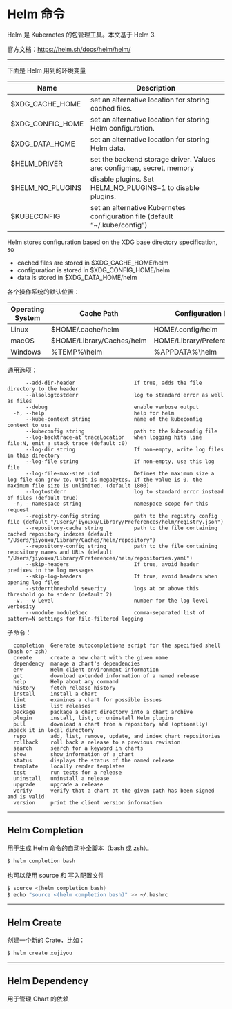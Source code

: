 # Helm 命令

Helm 是 Kubernetes 的包管理工具。本文基于 Helm 3.

官方文档：https://helm.sh/docs/helm/helm/

---

下面是 Helm 用到的环境变量

| Name             | Description                                                                    |
| ---------------- | ------------------------------------------------------------                   |
| $XDG_CACHE_HOME  | set an alternative location for storing cached files.                          |
| $XDG_CONFIG_HOME | set an alternative location for storing Helm configuration.                    |
| $XDG_DATA_HOME   | set an alternative location for storing Helm data.                             |
| $HELM_DRIVER     | set the backend storage driver. Values are: configmap, secret, memory          |
| $HELM_NO_PLUGINS | disable plugins. Set HELM_NO_PLUGINS=1 to disable plugins.                     |
| $KUBECONFIG      | set an alternative Kubernetes configuration file (default “~/.kube/config”)    |

Helm stores configuration based on the XDG base directory specification, so

- cached files are stored in $XDG_CACHE_HOME/helm
- configuration is stored in $XDG_CONFIG_HOME/helm
- data is stored in $XDG_DATA_HOME/helm

各个操作系统的默认位置：

| Operating System | Cache Path                | Configuration Path            | Data Path               |
| ---------------- | ------------------------- | ----------------------------- | ----------------------- |
| Linux            | $HOME/.cache/helm         | HOME/.config/helm             | $HOME/.local/share/helm |
| macOS            | $HOME/Library/Caches/helm | HOME/Library/Preferences/helm | $HOME/Library/helm      |
| Windows          | %TEMP%\helm               | %APPDATA%\helm                | %APPDATA%\helm          |

通用选项：

```
      --add-dir-header                   If true, adds the file directory to the header
      --alsologtostderr                  log to standard error as well as files
      --debug                            enable verbose output
  -h, --help                             help for helm
      --kube-context string              name of the kubeconfig context to use
      --kubeconfig string                path to the kubeconfig file
      --log-backtrace-at traceLocation   when logging hits line file:N, emit a stack trace (default :0)
      --log-dir string                   If non-empty, write log files in this directory
      --log-file string                  If non-empty, use this log file
      --log-file-max-size uint           Defines the maximum size a log file can grow to. Unit is megabytes. If the value is 0, the maximum file size is unlimited. (default 1800)
      --logtostderr                      log to standard error instead of files (default true)
  -n, --namespace string                 namespace scope for this request
      --registry-config string           path to the registry config file (default "/Users/jiyouxu/Library/Preferences/helm/registry.json")
      --repository-cache string          path to the file containing cached repository indexes (default "/Users/jiyouxu/Library/Caches/helm/repository")
      --repository-config string         path to the file containing repository names and URLs (default "/Users/jiyouxu/Library/Preferences/helm/repositories.yaml")
      --skip-headers                     If true, avoid header prefixes in the log messages
      --skip-log-headers                 If true, avoid headers when opening log files
      --stderrthreshold severity         logs at or above this threshold go to stderr (default 2)
  -v, --v Level                          number for the log level verbosity
      --vmodule moduleSpec               comma-separated list of pattern=N settings for file-filtered logging
```

子命令：

```
  completion  Generate autocompletions script for the specified shell (bash or zsh)
  create      create a new chart with the given name
  dependency  manage a chart's dependencies
  env         Helm client environment information
  get         download extended information of a named release
  help        Help about any command
  history     fetch release history
  install     install a chart
  lint        examines a chart for possible issues
  list        list releases
  package     package a chart directory into a chart archive
  plugin      install, list, or uninstall Helm plugins
  pull        download a chart from a repository and (optionally) unpack it in local directory
  repo        add, list, remove, update, and index chart repositories
  rollback    roll back a release to a previous revision
  search      search for a keyword in charts
  show        show information of a chart
  status      displays the status of the named release
  template    locally render templates
  test        run tests for a release
  uninstall   uninstall a release
  upgrade     upgrade a release
  verify      verify that a chart at the given path has been signed and is valid
  version     print the client version information
```

---

## Helm Completion

用于生成 Helm 命令的自动补全脚本（bash 或 zsh）。

```bash
$ helm completion bash
```

也可以使用 source 和 写入配置文件

```bash
$ source <(helm completion bash)
$ echo "source <(helm completion bash)" >> ~/.bashrc
```

---

## Helm Create

创建一个新的 Crate，比如：

```bash
$ helm create xujiyou
```

---

## Helm Dependency

用于管理 Chart 的依赖
